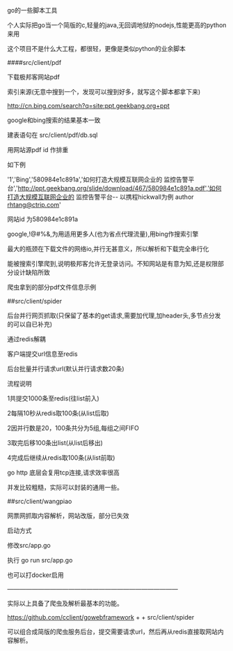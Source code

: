 go的一些脚本工具

个人实际把go当一个简版的c,轻量的java,无回调地狱的nodejs,性能更高的python来用

这个项目不是什么大工程，都很轻，更像是类似python的业余脚本

####src/client/pdf

下载极邦客网站pdf

索引来源(无意中搜到一个，发现可以搜到好多，就写这个脚本都拿下来)

http://cn.bing.com/search?q=site:ppt.geekbang.org+ppt

google和bing搜索的结果基本一致

建表语句在
src/client/pdf/db.sql


用网站源pdf id 作排重

如下例

'1','Bing','580984e1c891a','如何打造大规模互联网企业的 监控告警平台','http://ppt.geekbang.org/slide/download/467/580984e1c891a.pdf','如何打造大规模互联网企业的 监控告警平台-- 以携程hickwall为例 author rhtang@ctrip.com'

网站id 为580984e1c891a


google,!@#$%&,不是每个人都,!@#$%&,为用适用更多人(也为省点代理流量),用bing作搜索引擎

最大的瓶颈在下载文件的网络io,并行无甚意义，所以解析和下载完全串行化

能被搜索引擎爬到,说明极邦客允许无登录访问。不知网站是有意为知,还是权限部分设计缺陷所致


爬虫拿到的部分pdf文件信息示例


##src/client/spider 

后台并行网页抓取(只保留了基本的get请求,需要加代理,加header头,多节点分发的可以自已补充)

通过redis解耦

客户端提交url信息至redis

后台批量并行请求url(默认并行请求数20条)

流程说明

1共提交1000条至redis(往list前入)

2每隔10秒从redis取100条(从list后取)

2因并行数是20，100条共分为5组,每组之间FIFO

3取完后移100条出list(从list后移出)

4完成后继续从redis取100条(从list前取)

go http 底层会复用tcp连接,请求效率很高

并发比较粗糙，实际可以封装的通用一些。


##src/client/wangpiao

网票网抓取内容解析，网站改版，部分已失效

启动方式

修改src/app.go

执行 go run src/app.go

也可以打docker启用

*————————————————————————————*


实际以上具备了爬虫及解析最基本的功能。

https://github.com/cclient/gowebframework +  + src/client/spider 

可以组合成简版的爬虫服务后台，提交需要请求url，然后再从redis直接取网站内容解析。